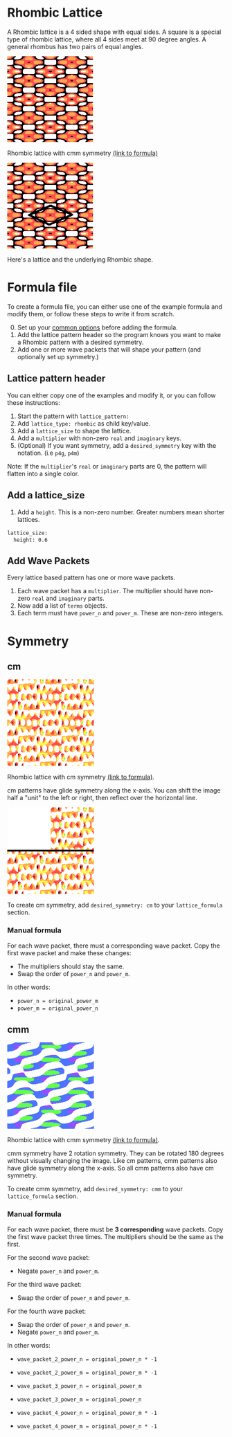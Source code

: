 # Rhombic Lattice
A Rhombic lattice is a 4 sided shape with equal sides.
A square is a special type of rhombic lattice, where all 4 sides meet at 90 degree angles. A general rhombus has two pairs of equal angles.

![Transformed rainbow stripe image into rhombic lattice with cmm symmetry. Red and orange blobs sit interlocked against a transparent background](../example/lattices/rainbow_stripe_lattice_rhombic_cmm.png)

Rhombic lattice with cmm symmetry [(link to formula)](../example/lattices/rainbow_stripe_lattice_rhombic_cmm.yml)

![Above image highlighting one of the Rhombic lattices](../docs/lattice_symmetry/rainbow_stripe_lattice_rhombic_lattice.png)

Here's a lattice and the underlying Rhombic shape.

# Formula file
To create a formula file, you can either use one of the example formula and modify them, or follow these steps to write it from scratch.

0. Set up your [common options](./common_options.md) before adding the formula.
1. Add the lattice pattern header so the program knows you want to make a Rhombic pattern with a desired symmetry.
2. Add one or more wave packets that will shape your pattern (and optionally set up symmetry.)

## Lattice pattern header
You can either copy one of the examples and modify it, or you can follow these instructions:
1. Start the pattern with `lattice_pattern:`
2. Add `lattice_type: rhombic` as child key/value.
3. Add a `lattice_size` to shape the lattice.
4. Add a `multiplier` with non-zero `real` and `imaginary` keys.
5. (Optional) If you want symmetry, add a `desired_symmetry` key with the notation. (i.e `p4g`, `p4m`)

Note: If the `multiplier`'s `real` or `imaginary` parts are 0, the pattern will flatten into a single color.

## Add a lattice_size
1. Add a `height`. This is a non-zero number. Greater numbers mean shorter lattices.

```
lattice_size:
  height: 0.6
```

## Add Wave Packets
Every lattice based pattern has one or more wave packets.

1. Each wave packet has a `multiplier`. The multiplier should have non-zero `real` and `imaginary` parts.
2. Now add a list of `terms` objects.
3. Each term must have `power_n` and `power_m`. These are non-zero integers.

# Symmetry
## cm
![Transformed rainbow stripe image into a Rhombic lattice with cm symmetry. Orange and red saw teeth emerge from an orange block of wood](../example/lattices/rainbow_stripe_lattice_rhombic_cm.png)

Rhombic lattice with cm symmetry [(link to formula)](../example/lattices/rainbow_stripe_lattice_rhombic_cm.yml).

cm patterns have glide symmetry along the x-axis. You can shift the image half a "unit" to the left or right, then reflect over the horizontal line.

![Previous picture with a black line from one corner to the other, demonstrating the symmetrical mirror effect](../docs/lattice_symmetry/rainbow_stripe_lattice_rhombic_cm_symmetry_glide.png)

To create cm symmetry, add `desired_symmetry: cm` to your `lattice_formula` section.

### Manual formula
For each wave packet, there must a corresponding wave packet. Copy the first wave packet and make these changes:
- The multipliers should stay the same.
- Swap the order of `power_n` and `power_m`.

In other words:
- `power_n = original_power_m`
- `power_m = original_power_n`

## cmm

![Transformed rainbow stripe image into a Rhombic lattice with cmm symmetry. Blue snakes with green and purple highlights swim across](../example/lattices/rainbow_stripe_lattice_rhombic_cmm_2.png)

Rhombic lattice with cmm symmetry [(link to formula)](../example/lattices/rainbow_stripe_lattice_rhombic_cmm_2.yml).

cmm symmetry have 2 rotation symmetry. They can be rotated 180 degrees without visually changing the image. 
Like cm patterns, cmm patterns also have glide symmetry along the x-axis. So all cmm patterns also have cm symmetry.

To create cmm symmetry, add `desired_symmetry: cmm` to your `lattice_formula` section.

### Manual formula
For each wave packet, there must be **3 corresponding** wave packets.
Copy the first wave packet three times. The multipliers should be the same as the first.

For the second wave packet:
- Negate `power_n` and `power_m`.

For the third wave packet:
- Swap the order of `power_n` and `power_m`.

For the fourth wave packet:
- Swap the order of `power_n` and `power_m`.
- Negate `power_n` and `power_m`.

In other words:
- `wave_packet_2_power_n = original_power_n * -1`
- `wave_packet_2_power_m = original_power_m * -1`

- `wave_packet_3_power_n = original_power_m`
- `wave_packet_3_power_m = original_power_n`

- `wave_packet_4_power_n = original_power_m * -1`
- `wave_packet_4_power_m = original_power_n * -1`
